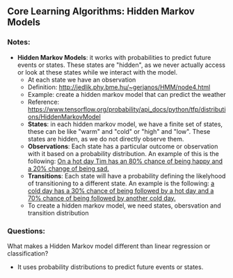 ## Core Learning Algorithms: Hidden Markov Models

### Notes:

- <b>Hidden Markov Models</b>: it works with probabilities to predict future events or states. These states are "hidden", as we never actually access or look at these states while we interact with the model.
  - At each state we have an observation
  - Definition: http://jedlik.phy.bme.hu/~gerjanos/HMM/node4.html
  - Example: create a hidden markov model that can predict the weather
  - Reference: https://www.tensorflow.org/probability/api_docs/python/tfp/distributions/HiddenMarkovModel
  - <b>States</b>: in each hidden markov model, we have a finite set of states, these can be like "warm" and "cold" or "high" and "low". These states are hidden, as we do not directly observe them.
  - <b>Observations</b>: Each state has a particular outcome or observation with it based on a probability distribution. An example of this is the following: <u>On a hot day Tim has an 80% chance of being happy and a 20% change of being sad.</u>
  - <b>Transitions</b>: Each state will have a probability defining the likelyhood of transitioning to a different state. An example is the following: <u>a cold day has a 30% chance of being followed by a hot day and a 70% chance of being followed by another cold day.</u>
  - To create a hidden markov model, we need states, obersvation and transition distribution

### Questions:

What makes a Hidden Markov model different than linear regression or classification?

- It uses probability distributions to predict future events or states.
